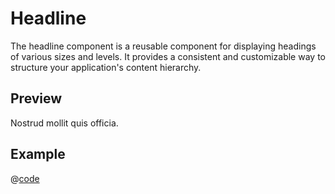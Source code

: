 # Headline <Badge type="tip" text="since v0.47.0" vertical="top"  /> <Badge type="themeable" text="themeable" vertical="top" />

The headline component is a reusable component for displaying headings of various sizes and levels. It provides a consistent and customizable way to structure your application's content hierarchy.

## Preview
<DynamicComponentDisplay type="Headline">
Nostrud mollit quis officia.
</DynamicComponentDisplay>

## Example
@[code](@examples/HeadlineExample.vue)